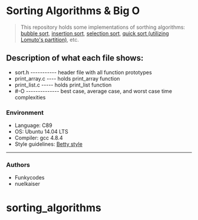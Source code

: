 # Sorting Algorithms & Big O

> This repository holds some implementations of sorthing algorithms:
> [bubble sort](https://en.wikipedia.org/wiki/Bubble_sort),
> [insertion sort](https://en.wikipedia.org/wiki/Insertion_sort),
> [selection sort](https://en.wikipedia.org/wiki/Selection_sort),
> [quick sort (utilizing Lomuto's partition)](https://en.wikipedia.org/wiki/Quicksort), etc.

## Description of what each file shows:

* sort.h ----------- header file with all function prototypes
* print_array.c ---- holds print_array function
* print_list.c ----- holds print_list function
* #-O -------------- best case, average case, and worst case time complexities

### Environment

* Language: C89
* OS: Ubuntu 14.04 LTS
* Compiler: gcc 4.8.4
* Style guidelines: [Betty style](https://github.com/holbertonschool/Betty/wiki)

***

### Authors

* Funkycodes
* nuelkaiser
# sorting_algorithms
